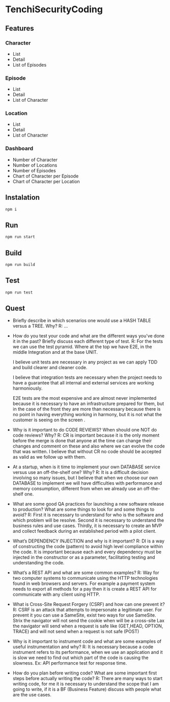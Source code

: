 # TenchiSecurityCoding

## Features

### Character

- List
- Detail
- List of Episodes

### Episode

- List
- Detail
- List of Character

### Location

- List
- Detail
- List of Character

### Dashboard

- Number of Character
- Number of Locations
- Number of Episodes
- Chart of Character per Episode
- Chart of Character per Location

## Instalation

```bash
npm i
```

## Run

```bash
npm run start
```

## Build

```bash
npm run build
```

## Test

```bash
npm run test
```

## Quest

- Briefly describe in which scenarios one would use a HASH TABLE versus a TREE. Why?
  R: ...

- How do you test your code and what are the different ways you've done it in the past? Briefly discuss each different type of test.
  R: For the tests we can use the test pyramid. Where at the top we have E2E, in the middle Integration and at the base UNIT.

  I believe unit tests are necessary in any project as we can apply TDD and build clearer and cleaner code.

  I believe that integration tests are necessary when the project needs to have a guarantee that all internal and external services are working harmoniously.

  E2E tests are the most expensive and are almost never implemented because it is necessary to have an infrastructure prepared for them, but in the case of the front they are more than necessary because there is no point in having everything working in harmony, but it is not what the customer is seeing on the screen .

- Why is it important to do CODE REVIEWS? When should one NOT do code reviews? Why?
  R: CR is important because it is the only moment before the merge is done that anyone at the time can change their changes and comment on these and also where we can evolve the code that was written. I believe that without CR no code should be accepted as valid as we follow up with them.

- At a startup, when is it time to implement your own DATABASE service versus use an off-the-shelf one? Why?
  R: It is a difficult decision involving so many issues, but I believe that when we choose our own DATABASE to implement we will have difficulties with performance and memory consumption, different from when we already use an off-the-shelf one.

- What are some good QA practices for launching a new software release to production? What are some things to look for and some things to avoid?
  R: First it is necessary to understand for who is the software and which problem will be resolve.
  Second it is necessary to understand the business rules and use cases.
  Thirdly, it is necessary to create an MVP and collect feedback during an established period with a pilot client.

- What’s DEPENDENCY INJECTION and why is it important?
  R: DI is a way of constructing the code (pattern) to avoid high level compliance within the code. It is important because each and every dependency must be injected in the constructor or as a parameter, facilitating testing and understanding the code.

- What’s a REST API and what are some common examples?
  R: Way for two computer systems to communicate using the HTTP technologies found in web browsers and servers.
  For example a payment system needs to export all methods for a pay then it is create a REST API for communicate with any client using HTTP.

- What is Cross-Site Request Forgery (CSRF) and how can one prevent it?
  R: CSRF is an attack that attempts to impersonate a legitimate user.
  For prevent it you can use a SameSite, exist two ways for use SameSite.
  Strix the navigator will not send the cookie when will be a cross-site
  Lax the navigator will send when a request is safe like (GET,HEAD, OPTION, TRACE) and will not send when a request is not safe (POST)

- Why is it important to instrument code and what are some examples of useful instrumentation and why?
  R: It is necessary because a code instrument refers to its performance, when we use an application and it is slow we need to find out which part of the code is causing the slowness.
  Ex: API performance test for response time.

- How do you plan before writing code? What are some important first steps before actually writing the code?
  R: There are many ways to start writing code, for me it is necessary to understand the scope that I am going to write, if it is a BF (Business Feature) discuss with people what are the use cases.
